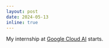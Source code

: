 ```yaml
---
layout: post
date: 2024-05-13
inline: true
---
```


My internship at [Google Cloud AI](https://research.google/teams/cloud-ai/) starts.
